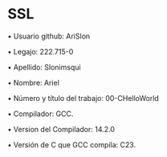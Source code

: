 # SSL

• Usuario github: AriSlon

• Legajo: 222.715-0

• Apellido: Slonimsqui

• Nombre: Ariel

• Número y título del trabajo: 00-CHelloWorld

• Compilador: GCC.

• Version del Compilador: 14.2.0

• Versión de C que GCC compila: C23.